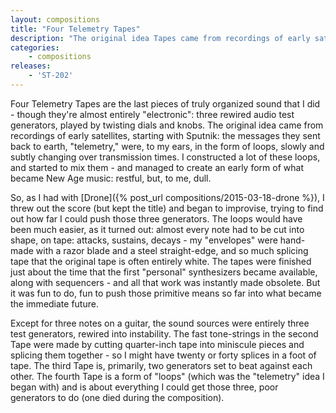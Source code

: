 ```yaml
---
layout: compositions
title: "Four Telemetry Tapes"
description: "The original idea Tapes came from recordings of early satellites, starting with Sputnik: the telemetry messages they sent back to earth were, to my ears, in the form of loops, slowly and subtly changing over transmission times."
categories:
    - compositions
releases:
    - 'ST-202'
---
```


Four Telemetry Tapes are the last pieces of truly organized sound that I did - though they're almost entirely "electronic": three rewired audio test generators, played by twisting dials and knobs. The original idea came from recordings of early satellites, starting with Sputnik: the messages they sent back to earth, "telemetry," were, to my ears, in the form of loops, slowly and subtly changing over transmission times. I constructed a lot of these loops, and started to mix them - and managed to create an early form of what became New Age music: restful, but, to me, dull. 

So, as I had with [Drone]({% post_url compositions/2015-03-18-drone %}), I threw out the score (but kept the title) and began to improvise, trying to find out how far I could push those three generators. The loops would have been much easier, as it turned out: almost every note had to be cut into shape, on tape: attacks, sustains, decays - my "envelopes" were hand-made with a razor blade and a steel straight-edge, and so much splicing tape that the original tape is often entirely white. The tapes were finished just about the time that the first "personal" synthesizers became available, along with sequencers - and all that work was instantly made obsolete. But it was fun to do, fun to push those primitive means so far into what became the immediate future.

Except for three notes on a guitar, the sound sources were entirely three test generators, rewired into instability. The fast tone-strings in the second Tape were made by cutting quarter-inch tape into miniscule pieces and splicing them together - so I might have twenty or forty splices in a foot of tape. The third Tape is, primarily, two generators set to beat against each other. The fourth Tape is a form of "loops" (which was the "telemetry" idea I began with) and is about everything I could get those three, poor generators to do (one died during the composition).
